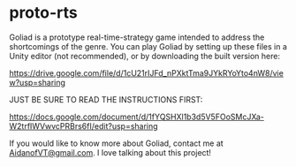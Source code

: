# proto-rts

Goliad is a prototype real-time-strategy game intended to address the shortcomings of the genre.
You can play Goliad by setting up these files in a Unity editor (not recommended), or by downloading the built version here:

https://drive.google.com/file/d/1cU21rIJFd_nPXktTma9JYkRYoYto4nW8/view?usp=sharing

JUST BE SURE TO READ THE INSTRUCTIONS FIRST:

https://docs.google.com/document/d/1fYQSHXl1b3d5V5FOoSMcJXa-W2trfIWVwvcPRBrs6fI/edit?usp=sharing

If you would like to know more about Goliad, contact me at AidanofVT@gmail.com. I love talking about this project!
